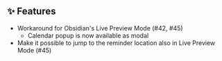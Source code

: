 ## ✨ Features

- Workaround for Obsidian's Live Preview Mode (#42, #45)
    - Calendar popup is now available as modal
- Make it possible to jump to the reminder location also in Live Preview Mode (#45)
